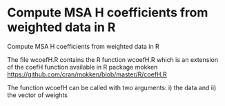 # Compute MSA H coefficients from weighted data in R

Compute MSA H coefficients from weighted data in R

The file wcoefH.R contains the R function wcoefH.R which is an extension of the coefH function available in R package mokken https://github.com/cran/mokken/blob/master/R/coefH.R 

The function wcoefH can be called with two arguments: i) the data and ii) the vector of weights

